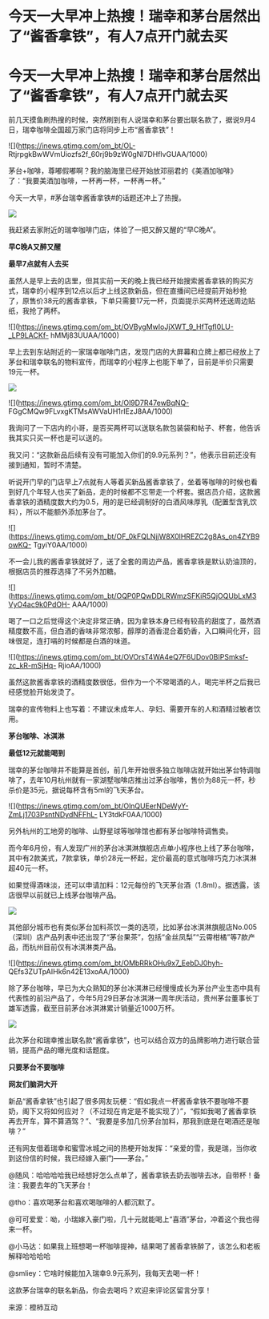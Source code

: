 # 今天一大早冲上热搜！瑞幸和茅台居然出了“酱香拿铁”，有人7点开门就去买

# 今天一大早冲上热搜！瑞幸和茅台居然出了“酱香拿铁”，有人7点开门就去买

前几天摸鱼刷热搜的时候，突然刷到有人说瑞幸和茅台要出联名款了，据说9月4日，瑞幸咖啡全国超万家门店将同步上市“酱香拿铁”！

![](https://inews.gtimg.com/om_bt/OL-
RtjrpgkBwWVmUiozfs2f_60rj9b9zW0gNl7DHflvGUAA/1000)

茅台+咖啡，尊嘟假嘟啊？我的脑海里已经开始放邓丽君的《美酒加咖啡》了：“我要美酒加咖啡，一杯再一杯，一杯再一杯。”

今天一大早，#茅台瑞幸酱香拿铁#的话题还冲上了热搜。

![](https://inews.gtimg.com/om_bt/OJrI31scYJvuL-M0_TMgISyHzmtr48gaQgm1a3zbpk7PsAA/1000)

我赶紧去家附近的瑞幸咖啡门店，体验了一把又醉又醒的“早C晚A”。

**早C晚A又醉又醒**

**最早7点就有人去买**

虽然人是早上去的店里，但其实前一天的晚上我已经开始搜索酱香拿铁的购买方式，瑞幸的小程序到12点以后才上线这款新品，但在直播间已经提前开始秒抢了，原售价38元的酱香拿铁，下单只需要17元一杯，页面提示买两杯还送周边贴纸，我抢了两杯。

![](https://inews.gtimg.com/om_bt/OVBygMwIoJjXWT_9_HfTgfI0LU-_LP9LACKf-
hMMj83UUAA/1000)

早上去到东站附近的一家瑞幸咖啡门店，发现门店的大屏幕和立牌上都已经放上了茅台和瑞幸联名的物料宣传，而瑞幸的小程序上也能下单了，目前是半价只需要19元一杯。

![](https://inews.gtimg.com/om_bt/OEBnqGAWZ7vlMP1K9ozDJDT5tKFyzTa9dAmwGwu4Xf8kgAA/1000)

![](https://inews.gtimg.com/om_bt/Ol9D7R47ewBqNQ-
FGgCMQw9FLvxgKTMsAWVaUH1rIEzJ8AA/1000)

我询问了一下店内的小哥，是否买两杯可以送联名款包装袋和帖子、杯套，他告诉我其实只买一杯也是可以送的。

我又问：“这款新品后续有没有可能加入你们的9.9元系列？”，他表示目前还没有接到通知，暂时不清楚。

听说开门早的门店早上7点就有人等着买新品酱香拿铁了，坐着等咖啡的时候也看到好几个年轻人也买了新品，走的时候都不忘带走一个杯套。据店员介绍，这款酱香拿铁的酒精度数大约为0.5，用的是已经调制好的白酒风味厚乳（配置型含乳饮料），所以不能额外添加茅台了。

![](https://inews.gtimg.com/om_bt/OF_0kFQLNjjW8X0lHREZC2g8As_on4ZYB9owKQ-
TgyiY0AA/1000)

不一会儿我的酱香拿铁就好了，送了全套的周边产品，酱香拿铁是默认奶油顶的，根据店员的推荐选择了不另外加糖。

![](https://inews.gtimg.com/om_bt/OQP0PQwDDLRWmzSFKiR5QjOQUbLxM3VyO4ac9k0PdOH-
AAA/1000)

喝了一口之后觉得这个决定非常正确，因为拿铁本身已经有较高的甜度了，虽然酒精度数不高，但白酒的香味非常浓郁，醇厚的酒香混合着奶香，入口瞬间化开，回味很足，连打嗝的时候都是白酒的味道。

![](https://inews.gtimg.com/om_bt/OVOrsT4WA4eQ7F6UDov0BIPSmksf-zc_kR-mSjHq-
RjioAA/1000)

虽然这款酱香拿铁的酒精度数很低，但作为一个不常喝酒的人，喝完半杯之后我已经感觉脸开始发烫了。

瑞幸的宣传物料上也写着：不建议未成年人、孕妇、需要开车的人和酒精过敏者饮用。

**茅台咖啡、冰淇淋**

**最低12元就能喝到**

瑞幸的茅台咖啡并不能算是首创，前几年开始很多独立咖啡店就开始出茅台特调咖啡了，去年10月杭州就有一家湖墅咖啡店推出过茅台咖啡，售价为88元一杯，秒杀价是35元，据说每杯含有5ml的飞天茅台。

![](https://inews.gtimg.com/om_bt/OlnQUEerNDeWyY-ZmLj1703PsntNDydNFFhL-
LY3tdkF0AA/1000)

另外杭州的工地旁的咖啡、山野星球等咖啡馆也都有茅台咖啡特调售卖。

而今年6月份，有人发现广州的茅台冰淇淋旗舰店点单小程序也上线了茅台咖啡，其中有2款美式，7款拿铁，单价28元一杯起，定价最高的意式咖啡巧克力冰淇淋超40元一杯。

如果觉得酒味淡，还可以申请加料：12元每份的飞天茅台酒（1.8ml）。据透露，该店很早以前就已上线茅台咖啡产品。

![](https://inews.gtimg.com/om_bt/OJNibQzyu7rtpMM_PH1BT6hpG_CiBVA7ib4kQXLnSleYoAA/1000)

其他部分城市也有类似茅台加料茶饮一类的选项，比如茅台冰淇淋旗舰店No.005（深圳）店产品列表中还出现了“茅台果茶”，包括“金丝凤梨”“云霄柑橘”等7款产品，而杭州目前仅有冰淇淋类产品。

![](https://inews.gtimg.com/om_bt/OMbRRkOHu9x7_EebDJ0hyh-
QEfs3ZUTpAIHk6n42E13xoAA/1000)

除了茅台咖啡，早已为大众熟知的茅台冰淇淋已经慢慢成长为茅台产业生态中具有代表性的前沿产品了，今年5月29日茅台冰淇淋一周年庆活动，贵州茅台董事长丁雄军透露，截至目前茅台冰淇淋累计销量近1000万杯。

![](https://inews.gtimg.com/om_bt/OMN89E-A_DBUzclM6jvki7ycfrvAUtVyppGurXkbIxyzgAA/1000)

此次茅台和瑞幸推出联名款“酱香拿铁”，也可以结合双方的品牌影响力进行联合营销，提高产品的曝光度和话题度。

**只要茅台不要咖啡**

**网友们脑洞大开**

新品“酱香拿铁”也引起了很多网友玩梗：“假如我点一杯酱香拿铁不要咖啡不要奶，阁下又将如何应对？（不过现在肯定是不能实现了）”，“假如我喝了酱香拿铁再去开车，算不算酒驾？”、“我要是多加几份茅台加料，那我到底是在喝酒还是咖啡？”

还有网友借着瑞幸和蜜雪冰城之间的热梗开始发挥：“亲爱的雪，我是瑞，当你收到这份信的时候，我已经嫁入豪门——茅台。”

@随风：哈哈哈哈我已经想好怎么点单了，酱香拿铁去奶去咖啡去冰，自带杯！备注：我要去年的飞天茅台！

@tho：喜欢喝茅台和喜欢喝咖啡的人都沉默了。

@可可爱爱：呦，小瑞嫁入豪门啦，几十元就能喝上“喜酒”茅台，冲着这个我也得来一杯。

@小马达：如果我上班想喝一杯咖啡提神，结果喝了酱香拿铁醉了，该怎么和老板解释哈哈哈哈

@smliey：它啥时候能加入瑞幸9.9元系列，我每天去喝一杯！

这款茅台瑞幸的联名新品，你会去喝吗？欢迎来评论区留言分享！

来源：橙柿互动

